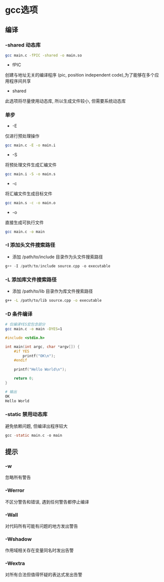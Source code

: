<!--
 * @Description: 
 * @Version: 1.0
 * @Author: DaLao
 * @Email:  
 * @Date: 2022-05-21 23:09:51
 * @LastEditors: Please set LastEditors
 * @LastEditTime: 2023-12-03 00:38:33
-->

# gcc选项

## 编译

### -shared 动态库

```sh
gcc main.c -fPIC -shared -o main.so
```
- fPIC

创建与地址无关的编译程序 (pic, position independent code),为了能够在多个应用程序间共享

- shared

此选项将尽量使用动态库, 所以生成文件较小, 但需要系统动态库


### 单步

- -E

仅进行预处理操作

```sh
gcc main.c -E -o main.i
```

- -S

将预处理文件生成汇编文件

```sh
gcc main.i -S -o main.s
```

- -c

将汇编文件生成目标文件

```sh
gcc main.s -c -o main.o
```

- -o

直接生成可执行文件

```sh
gcc main.c -o main
```

### -I 添加头文件搜索路径

- 添加 /path/to/include 目录作为头文件搜索路径

```c
g++ -I /path/to/include source.cpp -o executable
```

### -L 添加库文件搜索路径

- 添加 /path/to/lib 目录作为库文件搜索路径

```sh
g++ -L /path/to/lib source.cpp -o executable
```

### -D 条件编译

```sh
# 仅编译YES宏包含部分
gcc main.c -o main -DYES=1
```

```c++
#include <stdio.h>

int main(int argc, char *argv[]) {
    #if YES
        printf("OK\n");
    #endif
    
    printf("Hello World\n");

    return 0;
}
```

```sh
# 输出 
OK
Hello World
```

### -static 禁用动态库

避免依赖问题, 但编译出程序较大

```c
gcc -static main.c -o main
```

## 提示

### -w

忽略所有警告

### -Werror

不区分警告和错误, 遇到任何警告都停止编译

### -Wall

对代码所有可能有问题的地方发出警告

### -Wshadow

作用域相关存在变量同名时发出告警

### -Wextra

对所有合法但值得怀疑的表达式发出告警
